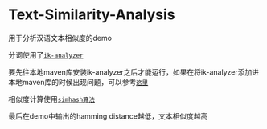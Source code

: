 # Text-Similarity-Analysis #
用于分析汉语文本相似度的demo

分词使用了[`ik-analyzer`](https://github.com/wks/ik-analyzer)

要先往本地maven库安装ik-analyzer之后才能运行，如果在将ik-analyzer添加进本地maven库的时候出现问题，可以参考[`这里`](http://stackoverflow.com/questions/19049478/how-to-add-third-party-jars-into-local-maven-repository)

相似度计算使用[`simhash算法`](http://leoncom.org/?p=650607)

最后在demo中输出的hamming distance越低，文本相似度越高
